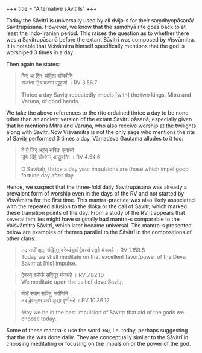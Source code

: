 +++
title = "Alternative sAvitrIs"
+++


Today the Sāvitrī is universally used by all dvija-s for their saṃdhyopāsanā/ Savitrupāsanā. However, we know that the saṃdhyā rite goes back to at least the Indo-Iranian period. This raises the question as to whether there was a Savitrupāsanā before the extant Sāvitrī was composed by Viśvāmitra. It is notable that Viśvāmitra himself specifically mentions that the god is worshiped 3 times in a day.

<div class="js_include" url="/vedAH_Rk/shAkalam/saMhitA/vishvAsa-prastutiH/03/054/11_hiraNyapANiH_savitA.md"  newLevelForH1="5" includeTitle="false"> </div>  

<div class="js_include" url="/vedAH_Rk/shAkalam/saMhitA/sarvASh_TIkAH/03/054/11_hiraNyapANiH_savitA.md"  newLevelForH1="5" includeTitle="false"> </div>  


Then again he states:

> त्रिर् आ दि॒वः स॑वि॒ता सो॑षवीति॒  
> राजा॑ना मि॒त्रावरु॑णा सुपा॒णी । RV 3.56.7
>
> Thrice a day Savitṛ repeatedly impels \[with\] the two kings, Mitra and Varuṇa, of good hands.

We take the above references to the rite ordained thrice a day to be none other than an ancient version of the extant Savitrupāsanā, especially given that he mentions Mitra and Varuṇa, who also receive worship at the twilights along with Savitṛ. Now Viśvāmitra is not the only sage who mentions the rite of Savitṛ performed 3 times a day. Vāmadeva Gautama alludes to it too:

> ये ते॒ त्रिर् अह॑न् सवितः स॒वासो॑  
> दि॒वे-दि॑वे॒ सौभ॑गम् आसु॒वन्ति॑ । RV 4.54.6
>
> O Savitaḥ, thrice a day your impulsions are those which impel good fortune day after day

Hence, we suspect that the three-fold daily Savitrupāsanā was already a prevalent form of worship even in the days of the RV and not started by Viśvāmitra for the first time. This mantra-practice was also likely associated with the repeated allusion to the śloka or the call of Savitṛ, which marked these transition points of the day. From a study of the RV it appears that several families might have originally had mantra-s comparable to the Vaiśvāmitra Sāvitrī, which later became universal. The mantra-s presented below are examples of themes parallel to the Sāvitrī in the compositions of other clans:

> तद् राधो॑ अ॒द्य स॑वि॒तुर् वरे॑ण्यं व॒यं दे॒वस्य॑ प्रस॒वे म॑नामहे । RV 1.159.5    
> Today we shall meditate on that excellent favor/power of the Deva Savitṛ at \[his\] impulse.  

<div class="js_include" url="/vedAH_Rk/shAkalam/saMhitA/vishvAsa-prastutiH/05/082/01_tatsaviturvRNImahe_vayaM.md"  newLevelForH1="5" includeTitle="false"> </div>  

<div class="js_include" url="/vedAH_Rk/shAkalam/saMhitA/sarvASh_TIkAH/05/082/01_tatsaviturvRNImahe_vayaM.md"  newLevelForH1="5" includeTitle="false"> </div>  


> दे॒वस्य॒ श्लोकं॑ सवि॒तुर् म॑नामहे ॥ RV 7.82.10    
> We meditate upon the call of deva Savitṛ.  

> श्रेष्ठे॑ स्याम सवि॒तुः सवी॑मनि॒  
> तद् दे॒वाना॒म् अवो॑ अ॒द्या वृ॑णीमहे ॥ RV 10.36.12
>
> May we be in the best impulsion of Savitṛ: that aid of the gods we choose today.

Some of these mantra-s use the word अद्य, i.e. today, perhaps suggesting that the rite was done daily. They are conceptually similar to the Sāvitrī in choosing meditating or focusing on the impulsion or the power of the god.
